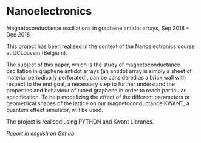 # Nanoelectronics

Magnetoconductance oscillations in graphene antidot arrays, Sep 2018 – Dec 2018

This project has been realised in the context of the Nanoelectronics course at UCLouvain (Belgium).

The subject of this paper, which is the study of magnetoconductance oscillation in graphene antidot arrays (an antidot array is simply a sheet of material periodically perforated), can be considered as a brick wall with respect to the end goal, a necessary step to further understand the properties and behaviour of tuned graphene in order to reach particular specification. To help modelizing the effect of the different parameters or geometrical shapes of the lattice on our magnetoconductance KWANT, a quantum effect simulator, will be used.

The project is realised using PYTHON and Kwant Libraries.

*Report in english on Github.*
